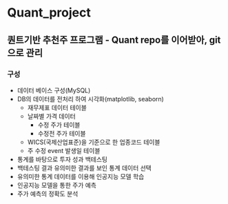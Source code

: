 # Quant_project

## 퀀트기반 추천주 프로그램 - Quant repo를 이어받아, git으로 관리

### 구성
* 데이터 베이스 구성(MySQL)
* DB의 데이터를 전처리 하여 시각화(matplotlib, seaborn)
  * 재무제표 데이터 테이블
  * 날짜별 가격 데이터
    * 수정 주가 테이블
    * 수정전 주가 테이블
  * WICS(국제산업표준)을 기준으로 한 업종코드 테이블
  * 주 수정 event 발생일 테이블
* 통계를 바탕으로 투자 성과 백테스팅
* 백테스팅 결과 유의미한 결과를 보인 통계 데이터 선택
* 유의미한 통계 데이터를 이용해 인공지능 모델 학습
* 인공지능 모델을 통한 주가 예측
* 주가 예측의 정확도 분석
